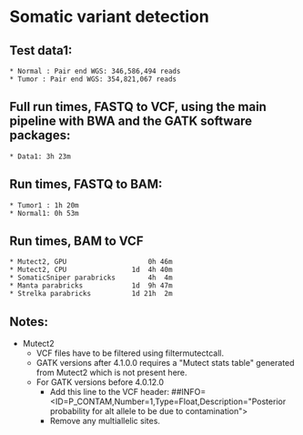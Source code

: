 # Somatic variant detection

## Test data1:
    * Normal : Pair end WGS: 346,586,494 reads
    * Tumor : Pair end WGS: 354,821,067 reads

## Full run times, FASTQ to VCF, using the main pipeline with BWA and the GATK software packages:
    * Data1: 3h 23m                        
    
## Run times, FASTQ to BAM:
    * Tumor1 : 1h 20m                        
    * Normal1: 0h 53m
                        
## Run times, BAM to VCF
    * Mutect2, GPU                    0h 46m
    * Mutect2, CPU                1d  4h 40m
    * SomaticSniper parabricks        4h  4m
    * Manta parabricks            1d  9h 47m
    * Strelka parabricks          1d 21h  2m

## Notes:
  * Mutect2
    * VCF files have to be filtered using filtermutectcall.
    * GATK versions after 4.1.0.0 requires a "Mutect stats table" generated from Mutect2 which is not present here.
    * For GATK versions before 4.0.12.0
      * Add this line to the VCF header: ##INFO=<ID=P_CONTAM,Number=1,Type=Float,Description="Posterior probability for alt allele to be due to contamination">
      * Remove any multiallelic sites.
